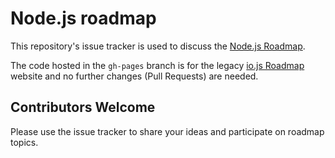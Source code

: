 # Node.js roadmap

This repository's issue tracker is used to discuss the 
[Node.js Roadmap](https://github.com/nodejs/node/blob/master/ROADMAP.md).

The code hosted in the `gh-pages` branch is for the legacy [io.js Roadmap](http://roadmap.iojs.org/) website and no further changes
(Pull Requests) are needed.


## Contributors Welcome

Please use the issue tracker to share your ideas and participate on roadmap topics.


